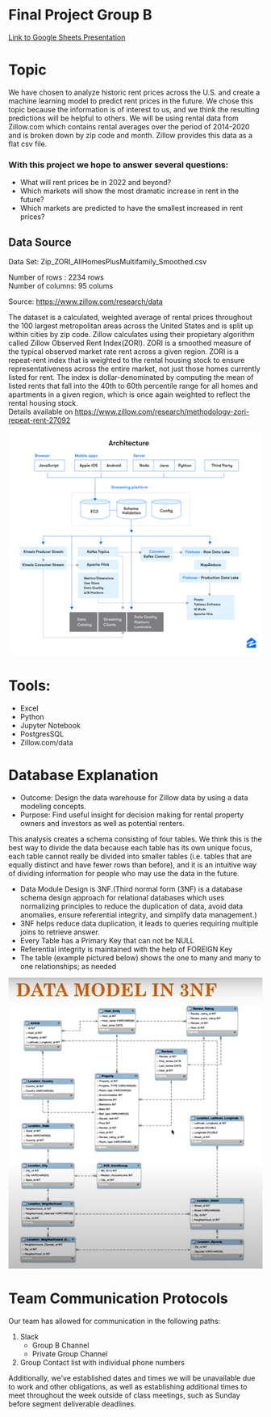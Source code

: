 # Final Project Group B

[Link to Google Sheets Presentation](https://docs.google.com/presentation/d/1fltjRtZX1BJr0tq8ZaeOzK9XdhFQc2pVGuA4H81irGU/edit?usp=sharing)

# Topic

We have chosen to analyze historic rent prices across the U.S. and create a machine learning model to predict rent prices in the future. We chose this topic because the information is of interest to us, and we think the resulting predictions will be helpful to others. We will be using rental data from Zillow.com which contains rental averages over the period of 2014-2020 and is broken down by zip code and month. Zillow provides this data as a flat csv file.

### With this project we hope to answer several questions:

* What will rent prices be in 2022 and beyond?
* Which markets will show the most dramatic increase in rent in the future?
* Which markets are predicted to have the smallest increased in rent prices? 

## Data Source

Data Set: Zip_ZORI_AllHomesPlusMultifamily_Smoothed.csv 

Number of rows : 2234 rows</br>
Number of columns: 95 colums 

Source: https://www.zillow.com/research/data </br>

The dataset is a calculated, weighted average of rental prices throughout the 100 largest metropolitan areas across the United States and is split up within cities by zip code. Zillow calculates using their propietary algorithm called Zillow Observed Rent Index(ZORI). ZORI is a smoothed measure of the typical observed market rate rent across a given region. ZORI is a repeat-rent index that is weighted to the rental housing stock to ensure representativeness across the entire market, not just those homes currently listed for rent. The index is dollar-denominated by computing the mean of listed rents that fall into the 40th to 60th percentile range for all homes and apartments in a given region, which is once again weighted to reflect the rental housing stock.</br>
Details available on https://www.zillow.com/research/methodology-zori-repeat-rent-27092

![Alt Text](https://github.com/RichelynScott/Final-Project-Group-B/blob/main/Resources/Images/Zillow_DataBase_Arch.png "Zillow DataBase Arch")</br>

# Tools: 

* Excel
* Python
* Jupyter Notebook
* PostgresSQL
* Zillow.com/data


# Database Explanation

* Outcome: Design the data warehouse for Zillow data by using a data modeling concepts. 
* Purpose: Find useful insight for decision making for rental property owners and investors as well as potential renters. 

This analysis creates a schema consisting of four tables. We think this is the best way to divide the data because each table has its own unique focus, each table cannot really be divided into smaller tables (i.e. tables that are equally distinct and have fewer rows than before), and it is an intuitive way of dividing information for people who may use the data in the future.

* Data Module Design is 3NF.(Third normal form (3NF) is a database schema design approach for relational databases which uses normalizing principles to reduce the duplication of data, avoid data anomalies, ensure referential integrity, and simplify data management.)
* 3NF helps reduce data duplication, it leads to queries requiring multiple joins to retrieve answer.
* Every Table has a Primary Key that can not be NULL
* Referential integrity is maintained with the help of FOREIGN Key
* The table (example pictured below) shows the one to many and many to one relationships; as needed

![Alt Text](https://github.com/RichelynScott/Final-Project-Group-B/blob/main/Resources/Images/db_prototype.png "general database prototype")</br>



# Team Communication Protocols

Our team has allowed for communication in the following paths:
1. Slack 
    * Group B Channel
    * Private Group Channel
2. Group Contact list with individual phone numbers

Additionally, we've established dates and times we will be unavailable due to work and other obligations, as well as establishing additional times to meet throughout the week outside of class meetings, such as Sunday before segment deliverable deadlines.



